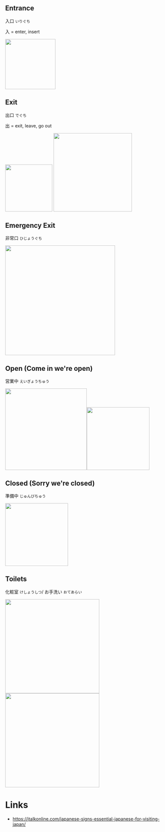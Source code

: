 ## Entrance
入口 ```いりぐち```

入 = enter, insert

<img src="https://user-images.githubusercontent.com/85735034/210211705-18dea1df-54cb-48d5-899c-86bdd9c82467.png" width="160">



## Exit
出口 ```でぐち```

出 = exit, leave, go out

<img src="https://user-images.githubusercontent.com/85735034/210211010-a4739432-b591-49a3-8cfd-a1a837cac156.png" width="150"> <img src="https://user-images.githubusercontent.com/85735034/210211092-4e8fd3d0-e93b-4b4b-ab6d-728aa30f4631.png" width="250">



## Emergency Exit
非常口 ```ひじょうぐち```

<img src="https://user-images.githubusercontent.com/85735034/210187025-4057be22-f15a-4f67-992f-c5f7539741e1.png" width="350">

## Open (Come in we're open)
営業中 ```えいぎょうちゅう```

<img src="https://user-images.githubusercontent.com/85735034/210213085-39fd11eb-20dd-4f3c-ac96-73470e1a14f7.png" width="260"><img src="https://user-images.githubusercontent.com/85735034/210213141-a476f231-1891-411e-abe1-4a7372f8b3e0.png" width="200">


## Closed (Sorry we're closed)
準備中 ```じゅんびちゅう```

<img src="https://user-images.githubusercontent.com/85735034/210213728-694efbb2-cd52-4c79-81ec-6366173df702.png" width="200">

 
## Toilets
化粧室 ```けしょうしつ```/ お手洗い ```おてあらい```

<img src="https://user-images.githubusercontent.com/85735034/210212594-68249d4c-fe7f-4e53-8962-930d2465b8c8.png" width="300"><img src="https://user-images.githubusercontent.com/85735034/210212699-1a511b9c-1d98-48f9-bdcb-fbf7fac0d460.png" width="300">


# Links
- https://jtalkonline.com/japanese-signs-essential-japanese-for-visiting-japan/
